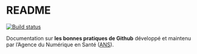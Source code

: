 # README
[![Build status](https://github.com/ansforge/CISIS-doctrine-gouvernance/workflows/main%20branch%20CI/badge.svg)](https://github.com/ansforge/CISIS-doctrine-gouvernance/actions?query=workflow%3A%22main+branch+CI%22)

Documentation sur <B>les bonnes pratiques de Github</B> développé et maintenu par l’Agence du Numérique en Santé ([ANS](https://esante.gouv.fr/)).

